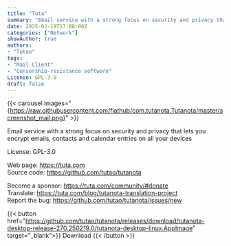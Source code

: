```yaml
---
title: "Tuta"
summary: "Email service with a strong focus on security and privacy that lets you encrypt emails, contacts and calendar entries on all your devices."
date: 2025-02-19T17:08:00Z
categories: ["Network"]
showAuthor: true
authors:
- "Tutao"
tags: 
- "Mail Client"
- "Censorship-resistance software"
License: GPL-3.0
draft: false
---
```


{{< carousel images="{https://raw.githubusercontent.com/flathub/com.tutanota.Tutanota/master/screenshot_mail.png}" >}}

Email service with a strong focus on security and privacy that lets you encrypt emails, contacts and calendar entries on all your devices

License: GPL-3.0

Web page: <https://tuta.com>  
Source code: <https://github.com/tutao/tutanota>

Become a sponsor: <https://tuta.com/community/#donate>  
Translate: <https://tuta.com/blog/tutanota-translation-project>  
Report the bug: <https://github.com/tutao/tutanota/issues/new>  

{{< button href="https://github.com/tutao/tutanota/releases/download/tutanota-desktop-release-270.250219.0/tutanota-desktop-linux.AppImage" target="_blank">}}
Download
{{< /button >}}
